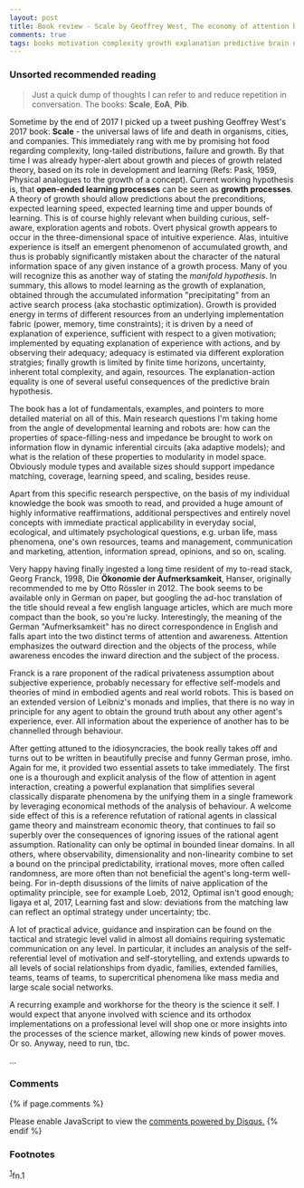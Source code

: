 ```yaml
---
layout: post
title: Book review - Scale by Geoffrey West, The economy of attention by Georg Franck
comments: true
tags: books motivation complexity growth explanation predictive brain network theory
---
```


### Unsorted recommended reading

> Just a quick dump of thoughts I can refer to and reduce repetition in
> conversation. The books: **Scale**, **EoA**, **Pib**.

Sometime by the end of 2017 I picked up a tweet pushing Geoffrey
West's 2017 book: **Scale** - the universal laws of life and death in
organisms, cities, and companies. This immediately rang with me by
promising hot food regarding complexity, long-tailed distributions,
failure and growth. By that time I was already hyper-alert about
growth and pieces of growth related theory, based on its role in
development and learning (Refs: Pask, 1959, Physical analogues to the
growth of a concept). Current working hypothesis is, that **open-ended
learning processes** can be seen as **growth processes**. A theory of
growth should allow predictions about the preconditions, expected
learning speed, expected learning time and upper bounds of
learning. This is of course highly relevant when building curious,
self-aware, exploration agents and robots. Overt physical growth
appears to occur in the three-dimensional space of intuitive
experience. Alas, intuitive experience is itself an emergent
phenomenon of accumulated growth, and thus is probably significantly
mistaken about the character of the natural information space of any
given instance of a growth process. Many of you will recognize this as
another way of stating the *manifold hypothesis*. In summary, this
allows to model learning as the growth of explanation, obtained
through the accumulated information "precipitating" from an active
search process (aka stochastic optimization). Growth is provided
energy in terms of different resources from an underlying
implementation fabric (power, memory, time constraints); it is driven
by a need of explanation of experience, sufficient with respect to a
given motivation; implemented by equating explanation of experience
with actions, and by observing their adequacy; adequacy is estimated
via different exploration stratgies; finally growth is limited by
finite time horizons, uncertainty, inherent total complexity, and
again, resources. The explanation-action equality is one of several
useful consequences of the predictive brain hypothesis.

The book has a lot of fundamentals, examples, and pointers to more
detailed material on all of this. Main research questions I'm taking
home from the angle of developmental learning and robots are: how can
the properties of space-filling-ness and impedance be brought to work
on information flow in dynamic inferential circuits (aka adaptive
models); and what is the relation of these properties to modularity in
model space. Obviously module types and available sizes should support
impedance matching, coverage, learning speed, and scaling, besides
reuse.

Apart from this specific research perspective, on the basis of my
individual knowledge the book was smooth to read, and provided a huge
amount of highly informative reaffirmations, additional perspectives
and entirely novel concepts with immediate practical applicability in
everyday social, ecological, and ultimately psychological questions,
e.g. urban life, mass phenomena, one's own resources, teams and
management, communication and marketing, attention, information
spread, opinions, and so on, scaling.

Very happy having finally ingested a long time resident of my to-read
stack, Georg Franck, 1998, Die **Ökonomie der Aufmerksamkeit**,
Hanser, originally recommended to me by Otto Rössler in 2012. The book
seems to be available only in German on paper, but googling the ad-hoc
translation of the title should reveal a few english language
articles, which are much more compact than the book, so you're
lucky. Interestingly, the meaning of the German "Aufmerksamkeit" has
no direct correspondence in English and falls apart into the two
distinct terms of attention and awareness. Attention emphasizes the
outward direction and the objects of the process, while awareness
encodes the inward direction and the subject of the process.

Franck is a rare proponent of the radical privateness assumption about
subjective experience, probably necessary for effective self-models
and theories of mind in embodied agents and real world robots. This is
based on an extended version of Leibniz's monads and implies, that
there is no way in principle for any agent to obtain the ground truth
about any other agent's experience, ever. All information about the
experience of another has to be channelled through behaviour.

After getting attuned to the idiosyncracies, the book really takes off
and turns out to be written in beautifully precise and funny German
prose, imho. Again for me, it provided two essential assets to take
immediately. The first one is a thourough and explicit analysis of the
flow of attention in agent interaction, creating a powerful
explanation that simplifies several classically disparate phenomena by
the unifying them in a single framework by leveraging economical
methods of the analysis of behaviour. A welcome side effect of this is
a reference refutation of rational agents in classical game theory and
mainstream economic theory, that continues to fail so superbly over
the consequences of ignoring issues of the rational agent
assumption. Rationality can only be optimal in bounded linear
domains. In all others, where observability, dimensionality and
non-linearity combine to set a bound on the principal predictability,
irrational moves, more often called randomness, are more often than
not beneficial the agent's long-term well-being. For in-depth
disussions of the limits of naive application of the optimality
principle, see for example Loeb, 2012, Optimal isn't good enough;
Iigaya et al, 2017, Learning fast and slow: deviations from the
matching law can reflect an optimal strategy under uncertainty; tbc.

A lot of practical advice, guidance and inspiration can be found on
the tactical and strategic level valid in almost all domains requiring
systematic communication on any level. In particular, it includes an
analysis of the self-referential level of motivation and
self-storytelling, and extends upwards to all levels of social
relationships from dyadic, families, extended families, teams, teams
of teams, to supercritical phenomena like mass media and large scale
social networks.

A recurring example and workhorse for the theory is the science it
self. I would expect that anyone involved with science and its
orthodox implementations on a professional level will shop one or more
insights into the processes of the science market, allowing new kinds
of power moves. Or so. Anyway, need to run, tbc.

...

### Comments

{% if page.comments %}
<div id="disqus_thread"></div>
<script>

/**
*  RECOMMENDED CONFIGURATION VARIABLES: EDIT AND UNCOMMENT THE SECTION BELOW TO INSERT DYNAMIC VALUES FROM YOUR PLATFORM OR CMS.
*  LEARN WHY DEFINING THESE VARIABLES IS IMPORTANT: https://disqus.com/admin/universalcode/#configuration-variables*/
/*
var disqus_config = function () {
this.page.url = PAGE_URL;  // Replace PAGE_URL with your page's canonical URL variable
this.page.identifier = PAGE_IDENTIFIER; // Replace PAGE_IDENTIFIER with your page's unique identifier variable
};
*/
(function() { // DON'T EDIT BELOW THIS LINE
var d = document, s = d.createElement('script');
s.src = '//x75.disqus.com/embed.js';
s.setAttribute('data-timestamp', +new Date());
(d.head || d.body).appendChild(s);
})();
</script>
<noscript>Please enable JavaScript to view the <a href="https://disqus.com/?ref_noscript">comments powered by Disqus.</a></noscript>
{% endif %}

### Footnotes

<sup><a id="fn.1" href="#fnr.1">1</a></sup>fn.1
